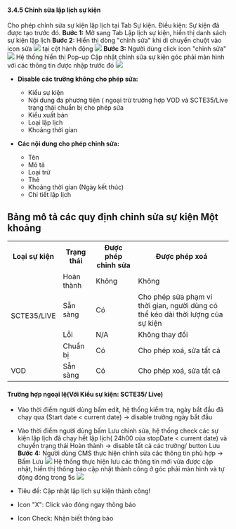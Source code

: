 #### 3.4.5 Chỉnh sửa lập lịch sự kiện
Cho phép chỉnh sửa sự kiện lập lịch tại Tab Sự kiện.
Điều kiện: Sự kiện đã được tạo trước đó.
 **Bước 1:**
Mở sang Tab Lập lịch sự kiện, hiển thị danh sách sự kiện lập lịch
 **Bước 2:** Hiển thị dòng "chỉnh sửa" khi di chuyển chuột vào icon sửa ![](/images\icon_edit.png) tại cột hành động ![](/images\Action_edit_Schedule.png)
 **Bước 3:** Người dùng click icon "chỉnh sửa" ![](/images\icon_edit.png)
 Hệ thống hiển thị Pop-up Cập nhật chỉnh sửa sự kiện góc phải màn hình với các thông tin được nhập trước đó ![](/images\Popup_edit_event_Schedule.png)

* **Disable các trường không cho phép sửa:**
    
    * Kiểu sự kiện
    * Nội dung đa phương tiện ( ngoại trừ trường hợp VOD và SCTE35/Live trạng thái chuẩn bị cho phép sửa
    * Kiểu xuất bản
    * Loại lập lịch
    * Khoảng thời gian
* **Các nội dung cho phép chỉnh sửa:**
   
   * Tên
   * Mô tả
   * Loại trừ
   * Thẻ
   * Khoảng thời gian (Ngày kết thúc)
   * Chi tiết lập lịch
   <div>
   </style>
   </head>
   <body>

<h2>Bảng mô tả các quy định chỉnh sửa sự kiện Một khoảng </h2>

<table>
  <tr>
    <th>Loại sự kiện</th>
    <th>Trạng thái</th>
    <th>Được phép chỉnh sửa</th>
    <th> Được phép xoá </th>
  </tr>
  <tr>
    <td rowspan="4">SCTE35/LIVE</td>
    <td>Hoàn thành</td>
    <td > Không</td> 
    <td >Không</td>
  </tr>
  <tr>
    <td>Sẵn sàng</td>
    <td>Có</td>
    <td> Cho phép sửa phạm vi thời gian, người dùng có thể kéo dài thời lượng của sự kiện</td>
  </tr>
  <tr>
    <td>Lỗi</td>
    <td>N/A</td>
    <td>Không thay đổi </td>
  </tr>
  <tr>
    <td>Chuẩn bị</td>
    <td>Có</td>
    <td> Cho phép xoá, sửa tất cả</td>
    <tr>
    <td>VOD</td>
    <td>Sẵn sàng</td>
    <td>Có</td>
    <td>Cho phép xoá, sửa tất cả </td>
  </tr>
</table>


#### Trường hợp ngoại lệ(Với Kiểu sự kiện: SCTE35/ Live)

* Vào thời điểm người dùng bấm edit, hệ thống kiểm tra, ngày bắt đầu đã chạy qua (Start date < current date) → disable trường ngày bắt đầu

* Vào thời điểm người dùng bấm Lưu chỉnh sửa,  hệ thống check các sự kiện lập lịch đã chạy hết lập lịch( 24h00 của  stopDate < current date) và chuyển trạng thái Hoàn thành -> disable tất cả các trường/ button Lưu
 **Bước 4:** Người dùng CMS thực hiện chỉnh sửa các thông tin phù hợp
→ Bấm Lưu ![](/images\Button_Cancel_Save.png) 
 Hệ thống thực hiện lưu các thông tin mới vừa được cập nhật, hiển thị thông báo cập nhật thành công ở góc phải màn hình và tự động đóng trong 5s ![](/images\Notice_success_edit_schedule.png)
 * Tiêu đề: Cập nhật lập lịch sự kiện thành công!
 * Icon "X": Click vào đóng ngay thông báo
 * Icon Check: Nhận biết thông báo

